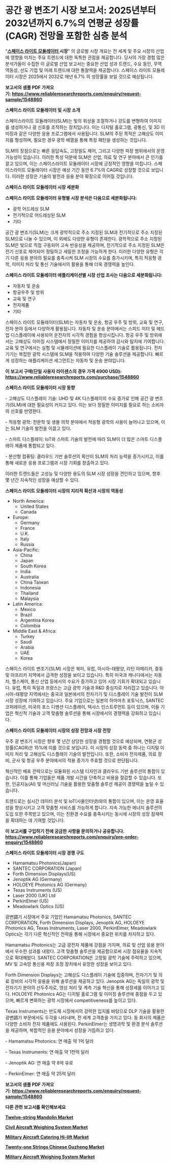 <p><h1>공간 광 변조기 시장 보고서: 2025년부터 2032년까지 6.7%의 연평균 성장률(CAGR) 전망을 포함한 심층 분석</h1></p><p>"<strong><a href="https://www.reliableresearchreports.com/space-light-modulator-r1548860?utm_campaign=106&utm_medium=7&utm_source=Github&utm_content=ia&utm_term=21032025&utm_id=space-light-modulator">스페이스 라이트 모듈레이터&nbsp;</a></strong><strong>시장</strong>" 의 글로벌 시장 개요는 전 세계 및 주요 시장의 산업에 영향을 미치는 주요 트렌드에 대한 독특한 관점을 제공합니다. 당사의 가장 경험 많은 분석가들이 수집한 이 글로벌 산업 보고서는 중요한 산업 성과 트렌드, 수요 동인, 무역 역동성, 선도 기업 및 미래 트렌드에 대한 통찰력을 제공합니다. 스페이스 라이트 모듈레이터 시장은 2025에서 2032로 매년 6.7% 의 성장률을 보일 것으로 예상됩니다.&nbsp;</p>
<p><strong>보고서의 샘플 PDF 가져오기:&nbsp;<a href="https://www.reliableresearchreports.com/enquiry/request-sample/1548860?utm_campaign=106&utm_medium=7&utm_source=Github&utm_content=ia&utm_term=21032025&utm_id=space-light-modulator">https://www.reliableresearchreports.com/enquiry/request-sample/1548860</a></strong></p>
<p><strong>스페이스 라이트 모듈레이터 및 시장 소개</strong></p>
<p><p>스페이스라이트 모듈레이터(SLM)는 빛의 위상을 조절하거나 강도를 변형하여 이미지를 생성하거나 광 신호를 조작하는 장치입니다. 이는 디지털 홀로그램, 광통신, 및 3D 이미징과 같은 다양한 응용 프로그램에서 사용됩니다. SLM의 주된 목적은 고해상도 이미지를 형성하며, 필요한 경우 광학 배열을 통해 특정 패턴을 생성하는 것입니다.</p><p>SLM의 장점으로는 빠른 응답속도, 고정밀도 제어, 그리고 다양한 파장 범위에서의 운영 가능성이 있습니다. 이러한 특성 덕분에 SLM은 산업, 의료 및 연구 분야에서 큰 인기를 끌고 있으며, 이는 스페이스라이트 모듈레이터 시장에 긍정적인 영향을 미칩니다. 스페이스라이트 모듈레이터 시장은 예상 기간 동안 6.7%의 CAGR로 성장할 것으로 보입니다. 이러한 성장은 기술의 발전과 응용 분야 확장으로 이어질 것입니다.</p></p>
<p><strong>스페이스 라이트 모듈레이터 시장 세분화</strong></p>
<p><strong>스페이스 라이트 모듈레이터 유형별 시장 분석은 다음으로 세분화됩니다:</strong></p>
<p><ul><li>광학 어드레싱 SLM</li><li>전기적으로 어드레싱된 SLM</li><li>기타</li></ul></p>
<p><p>공간 광 변조기(SLM)는 크게 광학적으로 주소 지정된 SLM과 전기적으로 주소 지정된 SLM으로 나눌 수 있으며, 이 외에도 다양한 유형이 존재한다. 광학적으로 주소 지정된 SLM은 빛으로 직접 구동되어 고속 반응성을 제공하며, 전기적으로 주소 지정된 SLM은 전기 신호로 제어되어 정밀하고 세밀한 조정을 가능하게 한다. 이러한 다양한 유형은 각기 다른 응용 분야의 필요를 충족시켜 SLM 시장의 수요를 증가시키며, 특히 적응형 광학, 이미지 처리 및 통신 기술에서의 활용을 통해 더욱 경쟁력을 높인다.</p></p>
<p><strong>스페이스 라이트 모듈레이터 애플리케이션별 시장 산업 조사는 다음으로 세분화됩니다:</strong></p>
<p><ul><li>자동차 및 운송</li><li>항공우주 및 방위</li><li>교육 및 연구</li><li>전자제품</li><li>기타</li></ul></p>
<p><p>스페이스 라이트 모듈레이터(SLM)는 자동차 및 운송, 항공 우주 및 방위, 교육 및 연구, 전자 분야 등에서 다양하게 활용됩니다. 자동차 및 운송 분야에서는 스피드 미터 및 헤드업 디스플레이에 사용되어 운전자의 시각적 경험을 향상시킵니다. 항공 우주 및 방위에서는 고해상도 이미징 시스템에서 정밀한 이미지를 제공하여 감시와 탐지에 기여합니다. 교육 및 연구에서는 실험 및 시뮬레이션에 필요한 디스플레이 기술로 활용됩니다. 전자기기는 복잡한 광학 시스템에 SLM을 적용하여 다양한 기술 솔루션을 제공합니다. 빠르게 성장하는 애플리케이션 세그먼트는 자동차 및 운송 분야입니다.</p></p>
<p><strong>이 보고서 구매(단일 사용자 라이센스의 경우 가격 4900 USD): <a href="https://www.reliableresearchreports.com/purchase/1548860?utm_campaign=106&utm_medium=7&utm_source=Github&utm_content=ia&utm_term=21032025&utm_id=space-light-modulator">https://www.reliableresearchreports.com/purchase/1548860</a></strong></p>
<p><strong>스페이스 라이트 모듈레이터 시장 동향</strong></p>
<p><p>- 고해상도 디스플레이 기술: UHD 및 4K 디스플레이의 수요 증가로 인해 공간 광 변조기(SLM)에 대한 필요성이 커지고 있다. 이는 보다 정밀한 이미지를 필요로 하는 소비자의 선호를 반영한다.</p><p>- 적응형 광학: 천문학 및 생물 의학 분야에서 적응형 광학의 사용이 늘어나고 있으며, 이는 SLM 기술의 발전을 이끌고 있다.</p><p>- 스마트 디스플레이: IoT와 스마트 기술의 발전에 따라 SLM이 더 많은 스마트 디스플레이 제품에 통합되고 있다.</p><p>- 분산형 컴퓨팅: 클라우드 기반 솔루션의 확산이 SLM의 처리 능력을 증가시키고, 이를 통해 새로운 응용 프로그램과 시장 기회를 창출하고 있다.</p><p>이러한 트렌드들은 고성능 및 다양한 용도의 SLM 시장 성장을 견인하고 있으며, 향후 몇 년간 지속적인 성장을 예상할 수 있다.</p></p>
<p><strong>스페이스 라이트 모듈레이터 시장의 지리적 확산과 시장의 역동성</strong></p>
<p><ul>
    <li>
        North America:
        <ul>
            <li>United States</li>
            <li>Canada</li>
        </ul>
    </li>
    <li>
        Europe:
        <ul>
            <li>Germany</li>
            <li>France</li>
            <li>U.K.</li>
            <li>Italy</li>
            <li>Russia</li>
        </ul>
    </li>
    <li>
        Asia-Pacific:
        <ul>
            <li>China</li>
            <li>Japan</li>
            <li>South Korea</li>
            <li>India</li>
            <li>Australia</li>
            <li>China Taiwan</li>
            <li>Indonesia</li>
            <li>Thailand</li>
            <li>Malaysia</li>
        </ul>
    </li>
    <li>
        Latin America:
        <ul>
            <li>Mexico</li>
            <li>Brazil</li>
            <li>Argentina Korea</li>
            <li>Colombia</li>
        </ul>
    </li>
    <li>
        Middle East & Africa:
        <ul>
            <li>Turkey</li>
            <li>Saudi</li>
            <li>Arabia</li>
            <li>UAE</li>
            <li>Korea</li>
        </ul>
    </li>
    </ul></p>
<p><p>스페이스 라이트 변조기(SLM) 시장은 북미, 유럽, 아시아-태평양, 라틴 아메리카, 중동 및 아프리카 지역에서 급격한 성장을 보이고 있습니다. 특히 미국과 캐나다에서는 자동차, 헬스케어, 통신 산업 등에서의 수요가 증가하고 있어 시장 기회가 확대되고 있습니다. 유럽, 특히 독일과 프랑스는 고급 광학 기술과 R&D 중심지로 자리잡고 있습니다. 아시아-태평양 지역에서는 중국과 일본에서의 전자기기 및 디스플레이 기술 발전이 SLM 시장 성장에 기여하고 있습니다. 주요 기업으로는 일본의 하마마츠 포토닉스, SANTEC 코퍼레이션, 미국의 포스 디멘션 디스플레이, 텍사스 인스트루먼트 등이 있으며, 이들 기업은 혁신적 기술과 고객 맞춤형 솔루션을 통해 시장에서의 경쟁력을 강화하고 있습니다.</p></p>
<p><strong>스페이스 라이트 모듈레이터 시장의 성장 전망과 시장 전망</strong></p>
<p><p>우주 광 변조기 시장은 향후 몇 년간 상당한 성장을 경험할 것으로 예상되며, 연평균 성장률(CAGR)은 15%에 이를 것으로 보입니다. 이 시장의 성장 동력 중 하나는 디지털 이미지 처리 및 고해상도 디스플레이 기술의 발전입니다. 또한, 소비자 전자제품, 의료 장비, 군사 및 항공 우주 분야에서의 적용 증가가 주효할 것으로 판단됩니다.</p><p>혁신적인 배포 전략으로는 모듈화된 시스템 디자인과 클라우드 기반 솔루션의 통합이 있습니다. 이를 통해 기업들은 제품 개발 시간을 단축하고 비용을 절감할 수 있습니다. 또한, 인공지능(AI) 및 머신러닝 기술을 활용한 맞춤형 솔루션 제공이 경쟁력을 높일 수 있습니다.</p><p>트렌드로는 실시간 데이터 분석 및 IoT(사물인터넷)와의 통합이 있으며, 이는 운영 효율성을 향상시키고 고객 맞춤형 서비스를 가능하게 합니다. 지속 가능한 에너지 솔루션의 도입 또한 주목받고 있으며, 이는 친환경 수요를 충족시키는 동시에 시장의 성장 잠재력을 확대하는 데 기여할 것입니다.</p></p>
<p><strong>이 보고서를 구입하기 전에 궁금한 사항을 문의하거나 공유합니다. <a href="https://www.reliableresearchreports.com/enquiry/pre-order-enquiry/1548860?utm_campaign=106&utm_medium=7&utm_source=Github&utm_content=ia&utm_term=21032025&utm_id=space-light-modulator">https://www.reliableresearchreports.com/enquiry/pre-order-enquiry/1548860</a></strong></p>
<p><strong>스페이스 라이트 모듈레이터 시장 경쟁 구도</strong></p>
<p><ul><li>Hamamatsu Photonics(Japan)</li><li>SANTEC CORPORATION (Japan)</li><li>Forth Dimension Displays(US)</li><li>Jenoptik AG (Germany)</li><li>HOLOEYE Photonics AG (Germany)</li><li>Texas Instruments (US)</li><li>Laser 2000 (UK) Ltd</li><li>PerkinElmer (US)</li><li>Meadowlark Optics (US)</li></ul></p>
<p><p>광변調기 시장에서 주요 기업인 Hamamatsu Photonics, SANTEC CORPORATION, Forth Dimension Displays, Jenoptik AG, HOLOEYE Photonics AG, Texas Instruments, Laser 2000, PerkinElmer, Meadowlark Optics는 각기 다른 혁신적인 전략을 통해 시장에서 중요한 위치를 차지하고 있다.</p><p>Hamamatsu Photonics는 고급 광전자 제품에 강점을 가지며, 의료 및 산업 응용 분야에서 우수한 성과를 내왔다. 고객 맞춤형 솔루션을 제공함으로써 시장 점유율을 지속적으로 확대해왔다. SANTEC CORPORATION은 고정밀 광학 기술에 주력하고 있으며, MV 및 고속망 통신용 파장 조정 장치에서 유망한 성장을 보이고 있다. </p><p>Forth Dimension Displays는 고해상도 디스플레이 기술에 집중하며, 전자기기 및 의료 장비의 시각적 응용을 위해 솔루션을 제공하고 있다. Jenoptik AG는 독일의 광학 및 전자기기 분야의 선두주자로, 영상 처리 및 계측 기술 혁신을 통해 성장세를 이어가고 있다. HOLOEYE Photonics AG는 디지털 홀로그램 및 이미징 솔루션에 중점을 두고 있으며, 빠르게 변화하는 광학 시장에서 competitiveness를 높이고 있다. </p><p>Texas Instruments는 반도체 시장에서의 강력한 입지를 바탕으로 DLP 기술을 활용한 광변調기 부문에서도 두각을 나타내며, 전 세계 고객층을 가지고 있다. 동 회사의 제품은 다양한 소비자 전자 제품에도 사용된다. PerkinElmer는 생명과학 및 환경 분석 솔루션을 제공하며, 복합적인 응용 분야에서 성장을 거듭하고 있다. </p><p>- Hamamatsu Photonics: 연 매출 약 1억 달러</p><p>- Texas Instruments: 연 매출 약 1천억 달러</p><p>- Jenoptik AG: 연 매출 약 8억 유로</p><p>- PerkinElmer: 연 매출 약 25억 달러</p></p>
<p><strong>보고서의 샘플 PDF 가져오기:&nbsp;<a href="https://www.reliableresearchreports.com/enquiry/request-sample/1548860?utm_campaign=106&utm_medium=7&utm_source=Github&utm_content=ia&utm_term=21032025&utm_id=space-light-modulator">https://www.reliableresearchreports.com/enquiry/request-sample/1548860</a></strong></p>
<p><strong></strong></p>
<p><strong></strong></p>
<p><strong></strong></p>
<p><strong></strong></p>
<p><strong>다른 관련 보고서를 확인해보세요</strong></p>
<p><strong><p><a href="https://github.com/gripeluigstt/Market-Research-Report-List-1/blob/main/twelve-string-mandolin-market.md?utm_campaign=106&utm_medium=7&utm_source=Github&utm_content=ia&utm_term=21032025&utm_id=space-light-modulator">Twelve-string Mandolin Market</a></p><p><a href="https://github.com/muoioconzej8/Market-Research-Report-List-1/blob/main/civil-aircraft-weighing-system-market.md?utm_campaign=106&utm_medium=7&utm_source=Github&utm_content=ia&utm_term=21032025&utm_id=space-light-modulator">Civil Aircraft Weighing System Market</a></p><p><a href="https://github.com/warshatulang0/Market-Research-Report-List-1/blob/main/military-aircraft-catering-hi-lift-market.md?utm_campaign=106&utm_medium=7&utm_source=Github&utm_content=ia&utm_term=21032025&utm_id=space-light-modulator">Military Aircraft Catering Hi-lift Market</a></p><p><a href="https://github.com/minakibanov/Market-Research-Report-List-1/blob/main/twenty-one-strings-chinese-guzheng-market.md?utm_campaign=106&utm_medium=7&utm_source=Github&utm_content=ia&utm_term=21032025&utm_id=space-light-modulator">Twenty-one Strings Chinese Guzheng Market</a></p><p><a href="https://github.com/rvadencho/Market-Research-Report-List-1/blob/main/military-aircraft-weighing-system-market.md?utm_campaign=106&utm_medium=7&utm_source=Github&utm_content=ia&utm_term=21032025&utm_id=space-light-modulator">Military Aircraft Weighing System Market</a></p></strong></p>
<p></p>